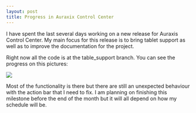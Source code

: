 ```yaml
---
layout: post
title: Progress in Auraxix Control Center
---
```


I have spent the last several days working on a new release for Auraxis Control Center. My main focus for this release is to bring tablet support as well as to improve the documentation for the project.

Right now all the code is at the table_support branch. You can see the progress on this pictures: 

<a href="http://imgur.com/CtkaqlK"><img src="http://i.imgur.com/CtkaqlK.png" class="wideImage"></img></a>

Most of the functionality is there but there are still an unexpected behaviour with the action bar that I need to fix. I am planning on finishing this milestone before the end of the month but it will all depend on how my schedule will be. 
